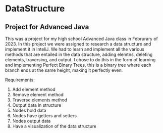 # DataStructure

## Project for Advanced Java

This was a project for my high school Advanced Java class in Februrary of 2023. In this project
we were assigned to research a data structure and implement it in InteliJ. We had to learn and 
implement all the various methods that are entailed in the data structure, adding elemtns, deleting
elements, traversing, and output. I chose to do this in the form of learning and implementing Perfect
Binary Trees, this is a binary tree where each branch ends at the same height, making it perfectly even.

Requirements:
1) Add element method
2) Remove element method
3) Traverse elements method
4) Output data in structure
5) Nodes hold data
6) Nodes have getters and setters
7) Nodes output data
8) Have a visualization of the data structure
